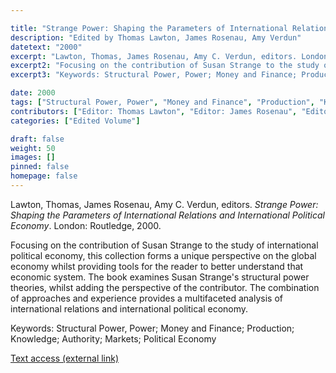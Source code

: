 ```yaml
---

title: "Strange Power: Shaping the Parameters of International Relations and International Political Economy"
description: "Edited by Thomas Lawton, James Rosenau, Amy Verdun"
datetext: "2000"
excerpt: "Lawton, Thomas, James Rosenau, Amy C. Verdun, editors. London: Routledge, 2000."
excerpt2: "Focusing on the contribution of Susan Strange to the study of international political economy, this collection forms a unique perspective on the global economy whilst providing tools for the reader to better understand that economic system. The book examines Susan Strange's structural power theories, whilst adding the perspective of the contributor. The combination of approaches and experience provides a multifaceted analysis of international relations and international political economy."
excerpt3: "Keywords: Structural Power, Power; Money and Finance; Production; Knowledge; Authority; Markets; Political Economy"

date: 2000
tags: ["Structural Power, Power", "Money and Finance", "Production", "Knowledge", "Authority", "Strange-Influenced Works", "2000's"]
contributors: ["Editor: Thomas Lawton", "Editor: James Rosenau", "Editor: Amy C. Verdun"]
categories: ["Edited Volume"]

draft: false
weight: 50
images: []
pinned: false
homepage: false
---
```


Lawton, Thomas, James Rosenau, Amy C. Verdun, editors. *Strange Power: Shaping the Parameters of International Relations and International Political Economy*. London: Routledge, 2000.

Focusing on the contribution of Susan Strange to the study of international political economy, this collection forms a unique perspective on the global economy whilst providing tools for the reader to better understand that economic system. The book examines Susan Strange's structural power theories, whilst adding the perspective of the contributor. The combination of approaches and experience provides a multifaceted analysis of international relations and international political economy.

Keywords: Structural Power, Power; Money and Finance; Production; Knowledge; Authority; Markets; Political Economy

[Text access (external link)](https://www.worldcat.org/title/1022846081)

